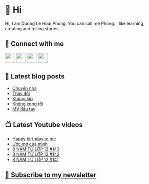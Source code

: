 # 👋 Hi

Hi, I am Duong Le Hoai Phong. You can call me Phong. I like learning, creating and telling stories.

## 🔗 Connect with me
[<img height="32" width="32" src="https://cdn.jsdelivr.net/npm/simple-icons@v3/icons/youtube.svg" />](https://www.youtube.com/channel/UCXykqt3V2-9bYXKWZRcH0rA)
[<img height="32" width="32" src="https://cdn.jsdelivr.net/npm/simple-icons@v3/icons/instagram.svg" />](https://www.instagram.com/dlhoaiphong)
[<img height="32" width="32" src="https://cdn.jsdelivr.net/npm/simple-icons@v3/icons/facebook.svg" />](https://www.facebook.com/dlhoaiphong)
[<img height="32" width="32" src="https://cdn.jsdelivr.net/npm/simple-icons@v3/icons/linkedin.svg" />](https://www.linkedin.com/in/dlhoaiphong)

## 📝 Latest blog posts

<!-- BLOG-POST-LIST:START -->
- [Chuyển nhà](https://phongduong.dev/blog/2021/09/chuyen-nha/)
- [Thay đổi](https://phongduong.dev/blog/2021/09/thay-doi/)
- [Không kịp](https://phongduong.dev/blog/2021/09/khong-kip/)
- [Không xong rồi](https://phongduong.dev/blog/2021/09/khong-xong-roi/)
- [MV đầu tay](https://phongduong.dev/blog/2021/09/mv-dau-tay/)
<!-- BLOG-POST-LIST:END -->

## 📺 Latest Youtube videos

<!-- YOUTUBE-VIDEO-LIST:START -->
- [Happy birthday to me](https://www.youtube.com/watch?v=iDivWNdFDVY)
- [Ước mơ của mình](https://www.youtube.com/watch?v=rT96JjJprJo)
- [8 NĂM TỪ LỚP 12 #143](https://www.youtube.com/watch?v=jXgQNnpplXo)
- [8 NĂM TỪ LỚP 12 #142](https://www.youtube.com/watch?v=Du0XCWwkK4I)
- [8 NĂM TỪ LỚP 12 #141](https://www.youtube.com/watch?v=gywsgwI6euE)
<!-- YOUTUBE-VIDEO-LIST:END -->

## [💌 Subscribe to my newsletter](https://phongever.substack.com/)
